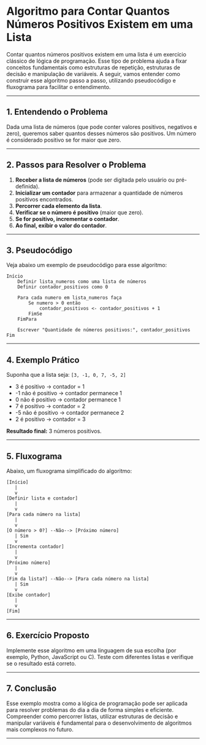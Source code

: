 
# Algoritmo para Contar Quantos Números Positivos Existem em uma Lista

Contar quantos números positivos existem em uma lista é um exercício clássico de lógica de programação. Esse tipo de problema ajuda a fixar conceitos fundamentais como estruturas de repetição, estruturas de decisão e manipulação de variáveis. A seguir, vamos entender como construir esse algoritmo passo a passo, utilizando pseudocódigo e fluxograma para facilitar o entendimento.

---

## 1. Entendendo o Problema

Dada uma lista de números (que pode conter valores positivos, negativos e zero), queremos saber quantos desses números são positivos. Um número é considerado positivo se for maior que zero.

---

## 2. Passos para Resolver o Problema

1. **Receber a lista de números** (pode ser digitada pelo usuário ou pré-definida).
2. **Inicializar um contador** para armazenar a quantidade de números positivos encontrados.
3. **Percorrer cada elemento da lista**.
4. **Verificar se o número é positivo** (maior que zero).
5. **Se for positivo, incrementar o contador**.
6. **Ao final, exibir o valor do contador**.

---

## 3. Pseudocódigo

Veja abaixo um exemplo de pseudocódigo para esse algoritmo:

```
Início
    Definir lista_numeros como uma lista de números
    Definir contador_positivos como 0

    Para cada numero em lista_numeros faça
        Se numero > 0 então
            contador_positivos <- contador_positivos + 1
        FimSe
    FimPara

    Escrever "Quantidade de números positivos:", contador_positivos
Fim
```

---

## 4. Exemplo Prático

Suponha que a lista seja: `[3, -1, 0, 7, -5, 2]`

- 3 é positivo → contador = 1
- -1 não é positivo → contador permanece 1
- 0 não é positivo → contador permanece 1
- 7 é positivo → contador = 2
- -5 não é positivo → contador permanece 2
- 2 é positivo → contador = 3

**Resultado final:** 3 números positivos.

---

## 5. Fluxograma

Abaixo, um fluxograma simplificado do algoritmo:

```
[Início]
   |
   v
[Definir lista e contador]
   |
   v
[Para cada número na lista]
   |
   v
[O número > 0?] --Não--> [Próximo número]
   | Sim
   v
[Incrementa contador]
   |
   v
[Próximo número]
   |
   v
[Fim da lista?] --Não--> [Para cada número na lista]
   | Sim
   v
[Exibe contador]
   |
   v
[Fim]
```

---

## 6. Exercício Proposto

Implemente esse algoritmo em uma linguagem de sua escolha (por exemplo, Python, JavaScript ou C). Teste com diferentes listas e verifique se o resultado está correto.

---

## 7. Conclusão

Esse exemplo mostra como a lógica de programação pode ser aplicada para resolver problemas do dia a dia de forma simples e eficiente. Compreender como percorrer listas, utilizar estruturas de decisão e manipular variáveis é fundamental para o desenvolvimento de algoritmos mais complexos no futuro.

---
```
